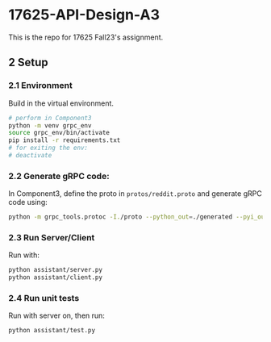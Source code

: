 # 17625-API-Design-A3
This is the repo for 17625 Fall23's assignment.

## 2 Setup
### 2.1 Environment
Build in the virtual environment.
```sh
# perform in Component3
python -m venv grpc_env
source grpc_env/bin/activate
pip install -r requirements.txt
# for exiting the env:
# deactivate
```
### 2.2 Generate gRPC code:
In Component3, define the proto in `protos/reddit.proto` and generate gRPC code using:
```sh
python -m grpc_tools.protoc -I./proto --python_out=./generated --pyi_out=./generated --grpc_python_out=./generated ./proto/reddit.proto
```

### 2.3 Run Server/Client
Run with:
```sh
python assistant/server.py
python assistant/client.py 
```

### 2.4 Run unit tests
Run with server on, then run:
```sh
python assistant/test.py
```